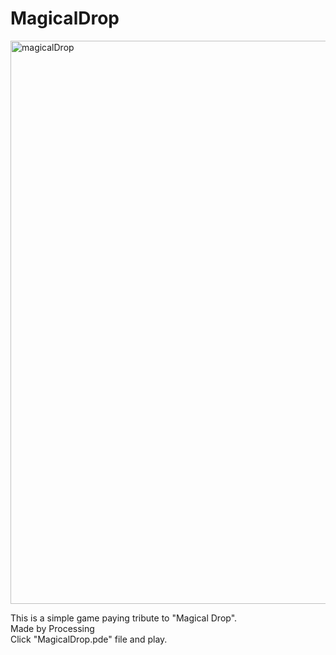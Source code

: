 # MagicalDrop
<img width="901" alt="magicalDrop" src="https://github.com/tingyuhsieh/MagicalDrop/assets/142732006/09d58d5a-3275-4868-9393-54ffb4e3deb9">

This is a simple game paying tribute to "Magical Drop".  
Made by Processing  
Click "MagicalDrop.pde" file and play.

